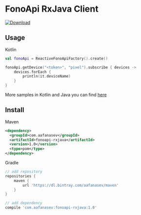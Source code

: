 # FonoApi RxJava Client

[ ![Download](https://api.bintray.com/packages/aafanasev/maven/fonoapi-rxjava/images/download.svg) ](https://bintray.com/aafanasev/maven/fonoapi-rxjava/_latestVersion)

## Usage

Kotlin

```kotlin
val fonoApi = ReactiveFonoApiFactory().create()

fonoApi.getDevice("<token>", "pixel").subscribe { devices ->
    devices.forEach {
        println(it.deviceName)
    }
}
```

More samples in Kotlin and Java you can find [here](/sample/)

## Install

Maven

```xml
<dependency>
  <groupId>com.aafanasev</groupId>
  <artifactId>fonoapi-rxjava</artifactId>
  <version>1.0</version>
  <type>pom</type>
</dependency>
```

Gradle

```groovy
// add repository
repositories {
    maven {
        url 'https://dl.bintray.com/aafanasev/maven'
    }
}

// add dependency
compile 'com.aafanasev:fonoapi-rxjava:1.0'
```
